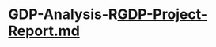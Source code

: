 # GDP-Analysis-R[GDP-Project-Report.md](https://github.com/Eric-Mulaa/GDP-Analysis-R/files/11364274/GDP-Project-Report.md)
